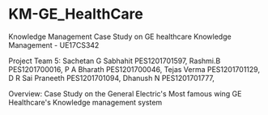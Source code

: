 # KM-GE_HealthCare
Knowledge Management Case Study on GE healthcare 
Knowledge Management - UE17CS342

Project Team 5:
    Sachetan G Sabhahit PES1201701597,
    Rashmi.B            PES1201700016,
    P A Bharath         PES1201700046,
    Tejas Verma         PES1201701129,
    D R Sai Praneeth    PES1201701094,
    Dhanush N           PES1201701777,
    
Overview:
    Case Study on the General Electric's Most famous wing GE Healthcare's Knowledge
    management system
